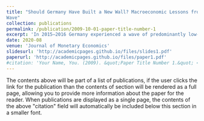 ```yaml
---
title: "Should Germany Have Built a New Wall? Macroeconomic Lessons from the 2015-18 Refugee
Wave"
collection: publications
permalink: /publication/2009-10-01-paper-title-number-1
excerpt: 'In 2015–2016 Germany experienced a wave of predominantly low-skilled refugee immigration. We evaluate its macroeconomic and distributional effects using a quantitative overlapping generations model calibrated using German micro data to replicate education and productivity differentials between foreign born and native workers. Workers are modelled as imperfect substitutes in aggregate production leading to endogenous wage differentials. We simulate the dynamic effects of this refugee wave, with specific focus on the welfare impact on low skilled natives. Our results indicate that the small losses this group suffers can be compensated by welfare gains of other parts of the native population.'
date: 2020-08
venue: 'Journal of Monetary Economics'
slidesurl: 'http://academicpages.github.io/files/slides1.pdf'
paperurl: 'http://academicpages.github.io/files/paper1.pdf'
#citation: 'Your Name, You. (2009). &quot;Paper Title Number 1.&quot; <i>Journal 1</i>. 1(1).'
---
```


The contents above will be part of a list of publications, if the user clicks the link for the publication than the contents of section will be rendered as a full page, allowing you to provide more information about the paper for the reader. When publications are displayed as a single page, the contents of the above "citation" field will automatically be included below this section in a smaller font.
